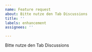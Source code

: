 ```yaml
---
name: Feature request
about: Bitte nutze den Tab Discussions
title: ''
labels: enhancement
assignees: ''

---
```


Bitte nutze den Tab Discussions
